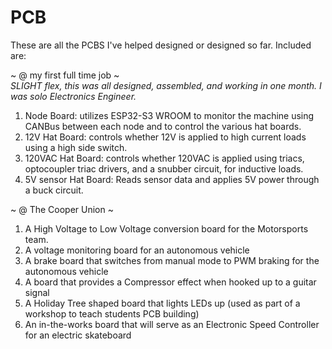 # PCB


These are all the PCBS I've helped designed or designed so far. Included are: 

~ @ my first full time job ~  
*SLIGHT flex, this was all designed, assembled, and working in one month. I was solo Electronics Engineer.*
1) Node Board: utilizes ESP32-S3 WROOM to monitor the machine using CANBus between each node and to control the various hat boards.
2) 12V Hat Board: controls whether 12V is applied to high current loads using a high side switch.
3) 120VAC Hat Board: controls whether 120VAC is applied using triacs, optocoupler triac drivers, and a snubber circuit, for inductive loads.
4) 5V sensor Hat Board: Reads sensor data and applies 5V power through a buck circuit. 

~ @ The Cooper Union ~
1) A High Voltage to Low Voltage conversion board for the Motorsports team.
2) A voltage monitoring board for an autonomous vehicle
3) A brake board that switches from manual mode to PWM braking for the autonomous vehicle
4) A board that provides a Compressor effect when hooked up to a guitar signal
5) A Holiday Tree shaped board that lights LEDs up (used as part of a workshop to teach students PCB building)
6) An in-the-works board that will serve as an Electronic Speed Controller for an electric skateboard




